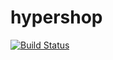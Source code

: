 # hypershop

[![Build Status](https://dev.azure.com/hypercontract/hypershop/_apis/build/status/hypercontract.hypershop?branchName=master)](https://dev.azure.com/hypercontract/hypershop/_build/latest?definitionId=7&branchName=master)
